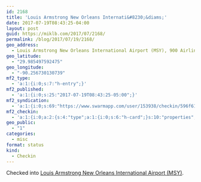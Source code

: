 ```yaml
---
id: 2168
title: 'Louis Armstrong New Orleans Internati&#8230;&diams;'
date: 2017-07-19T08:43:25-04:00
layout: post
guid: https://miklb.com/2017/07/2168/
permalink: /blog/2017/07/19/2168/
geo_address:
  - Louis Armstrong New Orleans International Airport (MSY), 900 Airline Dr, Kenner, LA, 70062, United States
geo_latitude:
  - "29.985497592475"
geo_longitude:
  - "-90.256730130739"
mf2_type:
  - 'a:1:{i:0;s:7:"h-entry";}'
mf2_published:
  - 'a:1:{i:0;s:25:"2017-07-19T08:43:25-05:00";}'
mf2_syndication:
  - 'a:1:{i:0;s:69:"https://www.swarmapp.com/user/153938/checkin/596f61fddff815486301c211";}'
mf2_checkin:
  - 'a:1:{i:0;a:2:{s:4:"type";a:1:{i:0;s:6:"h-card";}s:10:"properties";a:10:{s:4:"name";a:1:{i:0;s:55:"Louis Armstrong New Orleans International Airport (MSY)";}s:3:"url";a:3:{i:0;s:49:"https://foursquare.com/v/4a65d6a4f964a520a1c71fe3";i:1;s:21:"http://www.flymsy.com";i:2;s:30:"https://twitter.com/no_airport";}s:3:"tel";a:1:{i:0;s:14:"(504) 303-7500";}s:8:"latitude";a:1:{i:0;d:29.985497592474999;}s:9:"longitude";a:1:{i:0;d:-90.256730130739001;}s:14:"street-address";a:1:{i:0;s:14:"900 Airline Dr";}s:8:"locality";a:1:{i:0;s:6:"Kenner";}s:6:"region";a:1:{i:0;s:2:"LA";}s:12:"country-name";a:1:{i:0;s:13:"United States";}s:11:"postal-code";a:1:{i:0;s:5:"70062";}}}}'
geo_public:
  - "1"
categories:
  - misc
format: status
kind:
  - Checkin
---
```

<p>Checked into <a class="h-card p-location" href="http://www.flymsy.com">Louis Armstrong New Orleans International Airport (MSY)</a>.</p>